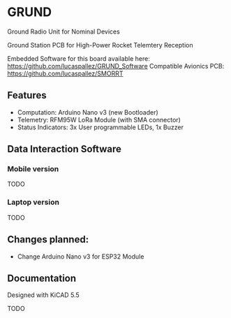 # GRUND
Ground Radio Unit for Nominal Devices

Ground Station PCB for High-Power Rocket Telemtery Reception

Embedded Software for this board available here: https://github.com/lucaspallez/GRUND_Software
Compatible Avionics PCB: https://github.com/lucaspallez/SMORRT

## Features
- Computation: Arduino Nano v3 (new Bootloader)
- Telemetry: RFM95W LoRa Module (with SMA connector)
- Status Indicators: 3x User programmable LEDs, 1x Buzzer

## Data Interaction Software
### Mobile version
TODO

### Laptop version
TODO

## Changes planned:
- Change Arduino Nano v3 for ESP32 Module

## Documentation

Designed with KiCAD 5.5

TODO
